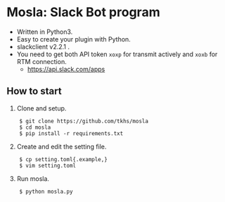 # Mosla: Slack Bot program

* Written in Python3.
* Easy to create your plugin with Python.
* slackclient v2.2.1 .
* You need to get both API token `xoxp` for transmit actively and `xoxb` for RTM connection.
  * https://api.slack.com/apps

## How to start

1. Clone and setup.
```
    $ git clone https://github.com/tkhs/mosla
    $ cd mosla
    $ pip install -r requirements.txt
```
2. Create and edit the setting file.
```
    $ cp setting.toml{.example,}
    $ vim setting.toml
```
3. Run mosla.
```
    $ python mosla.py
```

